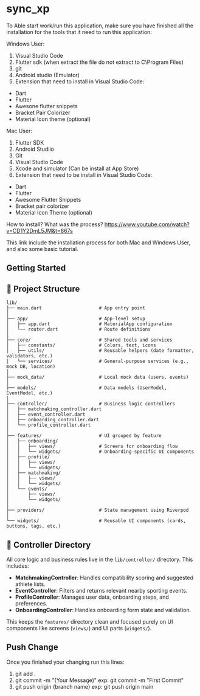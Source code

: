 # sync_xp

To Able start work/run this application, make sure you have finished all the installation for the tools that it need to run this application:

Windows User:
1) Visual Studio Code
2) Flutter sdk (when extract the file do not extract to  C\Program Files)
3) git
4) Android studio (Emulator)
5) Extension that need to install in Visual Studio Code: 
 - Dart
 - Flutter
 - Awesone flutter snippets
 - Bracket Pair Colorizer
 - Material Icon theme (optional)

Mac User:
1) Flutter SDK 
2) Android Studiio
3) Git
4) Visual Studio Code
5) Xcode and simulator (Can be install at App Store)
6) Extension that need to be install in Visual Studio Code:
 - Dart
 - Flutter
 - Awesome Flutter Snippets
 - Bracket pair colorizer
 - Material Icon Theme (optional)

 How to install? What was the process?
https://www.youtube.com/watch?v=CD1Y2DmL5JM&t=867s

This link include the installation process for both Mac and Windows User, and also some basic tutorial.

## Getting Started

## 📁 Project Structure

```text
lib/
├── main.dart                     # App entry point
│
├── app/                          # App-level setup
│   ├── app.dart                  # MaterialApp configuration
│   └── router.dart               # Route definitions
│
├── core/                         # Shared tools and services
│   ├── constants/                # Colors, text, icons
│   ├── utils/                    # Reusable helpers (date formatter, validators, etc.)
│   └── services/                 # General-purpose services (e.g., mock DB, location)
│
├── mock_data/                    # Local mock data (users, events)
│
├── models/                       # Data models (UserModel, EventModel, etc.)
│
├── controller/                   # Business logic controllers
│   ├── matchmaking_controller.dart
│   ├── event_controller.dart
│   ├── onboarding_controller.dart
│   └── profile_controller.dart
│
├── features/                     # UI grouped by feature
│   ├── onboarding/
│   │   ├── views/                # Screens for onboarding flow
│   │   └── widgets/              # Onboarding-specific UI components
│   ├── profile/
│   │   ├── views/
│   │   └── widgets/
│   ├── matchmaking/
│   │   ├── views/
│   │   └── widgets/
│   └── events/
│       ├── views/
│       └── widgets/
│
├── providers/                    # State management using Riverpod
│
└── widgets/                      # Reusable UI components (cards, buttons, tags, etc.)
```



## 🧠 Controller Directory

All core logic and business rules live in the `lib/controller/` directory. This includes:

- **MatchmakingController**: Handles compatibility scoring and suggested athlete lists.
- **EventController**: Filters and returns relevant nearby sporting events.
- **ProfileController**: Manages user data, onboarding steps, and preferences.
- **OnboardingController**: Handles onboarding form state and validation.

This keeps the `features/` directory clean and focused purely on UI components like screens (`views/`) and UI parts (`widgets/`).

## Push Change
Once you finished your changing run this lines:
1) git add .
2) git commit -m "(Your Message)"
   exp: git commit -m "First Commit"
3) git push origin {branch name}
   exp: git push origin main

